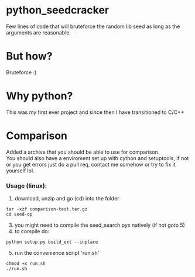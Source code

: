 # python_seedcracker
Few lines of code that will bruteforce the random lib seed as long as the arguments are reasonable.

# But how?
Bruteforce :)

# Why python?
This was my first ever project and since then I have transitioned to C/C++

# Comparison
Added a archive that you should be able to use for comparison. <br _>
You should also have a enviroment set up with cython and setuptools, if not or you get errors just do a pull req, contact me somehow or try to fix it yourself lol.<br _>
### Usage (linux):
1. download, unzip and go (cd) into the folder <br _>
```
tar -xzf comparison-test.tar.gz
cd seed-op
```
3. you might need to compile the seed_search.pyx natively (if not goto 5)
4. to compile do:
```
python setup.py build_ext --inplace
```
5. run the convenience script 'run.sh'
```
chmod +x run.sh
./run.sh
```
